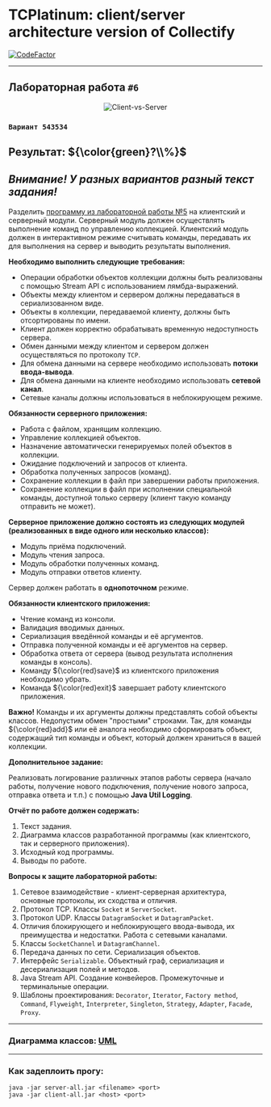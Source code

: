 # TCPlatinum: client/server architecture version of Collectify

[![CodeFactor](https://www.codefactor.io/repository/github/xviistarplatinum/java_vi_var_543534/badge)](https://www.codefactor.io/repository/github/xviistarplatinum/java_vi_var_543534)
___

## Лабораторная работа `#6`

<p align="center">
    <img src="https://media.giphy.com/media/v1.Y2lkPTc5MGI3NjExZWw1cXhwaTI3OXU3Zzdod3dsajNnZ3dleHh2dHJmemxlcGxlYnBtdiZlcD12MV9pbnRlcm5hbF9naWZfYnlfaWQmY3Q9Zw/TyFdAtfZBODNC/giphy.gif" alt="Client-vs-Server" />
</p>

### `Вариант 543534`

## Результат: ${\color{green}?\\%}$
## _Внимание! У разных вариантов разный текст задания!_

Разделить [программу из лабораторной работы №5](https://github.com/XVIIStarPlatinum/JAVA_V_VAR_372799) на клиентский и серверный модули. 
Серверный модуль должен осуществлять выполнение команд по управлению коллекцией. 
Клиентский модуль должен в интерактивном режиме считывать команды, передавать их для выполнения на сервер и выводить результаты выполнения.

**Необходимо выполнить следующие требования:**

- Операции обработки объектов коллекции должны быть реализованы с помощью Stream API с использованием лямбда-выражений.
- Объекты между клиентом и сервером должны передаваться в сериализованном виде.
- Объекты в коллекции, передаваемой клиенту, должны быть отсортированы по имени.
- Клиент должен корректно обрабатывать временную недоступность сервера.
- Обмен данными между клиентом и сервером должен осуществляться по протоколу `TCP`.
- Для обмена данными на сервере необходимо использовать **потоки ввода-вывода**.
- Для обмена данными на клиенте необходимо использовать **сетевой канал**.
- Сетевые каналы должны использоваться в неблокирующем режиме.

**Обязанности серверного приложения:**

- Работа с файлом, хранящим коллекцию.
- Управление коллекцией объектов.
- Назначение автоматически генерируемых полей объектов в коллекции.
- Ожидание подключений и запросов от клиента.
- Обработка полученных запросов (команд).
- Сохранение коллекции в файл при завершении работы приложения.
- Сохранение коллекции в файл при исполнении специальной команды, доступной только серверу (клиент такую команду отправить не может).

**Серверное приложение должно состоять из следующих модулей (реализованных в виде одного или несколько классов):**

- Модуль приёма подключений.
- Модуль чтения запроса.
- Модуль обработки полученных команд.
- Модуль отправки ответов клиенту.

Сервер должен работать в **однопоточном** режиме.

**Обязанности клиентского приложения:**

- Чтение команд из консоли.
- Валидация вводимых данных.
- Сериализация введённой команды и её аргументов.
- Отправка полученной команды и её аргументов на сервер.
- Обработка ответа от сервера (вывод результата исполнения команды в консоль).
- Команду ${\color{red}save}$ из клиентского приложения необходимо убрать.
- Команда ${\color{red}exit}$ завершает работу клиентского приложения.

**Важно!** Команды и их аргументы должны представлять собой объекты классов. 
Недопустим обмен "простыми" строками. 
Так, для команды ${\color{red}add}$ или её аналога необходимо сформировать объект, содержащий тип команды и объект, который должен храниться в вашей коллекции.

**Дополнительное задание:**

Реализовать логирование различных этапов работы сервера (начало работы, получение нового подключения, получение нового запроса, отправка ответа и т.п.) с помощью **Java Util Logging**.

**Отчёт по работе должен содержать:**

1. Текст задания.
2. Диаграмма классов разработанной программы (как клиентского, так и серверного приложения).
3. Исходный код программы.
4. Выводы по работе.

**Вопросы к защите лабораторной работы:**

1. Сетевое взаимодействие - клиент-серверная архитектура, основные протоколы, их сходства и отличия.
2. Протокол TCP. Классы `Socket` и `ServerSocket`.
3. Протокол UDP. Классы `DatagramSocket` и `DatagramPacket`.
4. Отличия блокирующего и неблокирующего ввода-вывода, их преимущества и недостатки. Работа с сетевыми каналами.
5. Классы `SocketChannel` и `DatagramChannel`.
6. Передача данных по сети. Сериализация объектов.
7. Интерфейс `Serializable`. Объектный граф, сериализация и десериализация полей и методов.
8. Java Stream API. Создание конвейеров. Промежуточные и терминальные операции.
9. Шаблоны проектирования: `Decorator`, `Iterator`, `Factory method`, `Command`, `Flyweight`, `Interpreter`, `Singleton`, `Strategy`, `Adapter`, `Facade`, `Proxy`.

___

### Диаграмма классов: [UML](resources/Lab6-UML.png)
---
### Как задеплоить прогу:
```
java -jar server-all.jar <filename> <port>
java -jar client-all.jar <host> <port>
```
